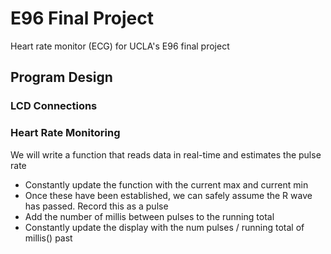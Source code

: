 # E96 Final Project
 Heart rate monitor (ECG) for UCLA's E96 final project

 ## Program Design

 ### LCD Connections

 ### Heart Rate Monitoring
 We will write a function that reads data in real-time and estimates the pulse rate
 - Constantly update the function with the current max and current min
 - Once these have been established, we can safely assume the R wave has passed. Record this as a pulse
 - Add the number of millis between pulses to the running total
 - Constantly update the display with the num pulses / running total of millis() past

